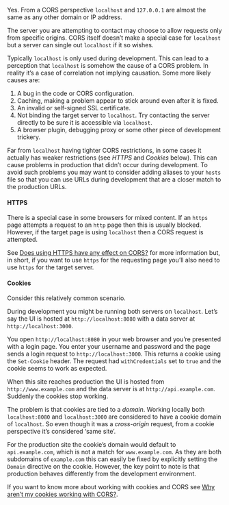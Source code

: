 Yes. From a CORS perspective `localhost` and `127.0.0.1` are almost the same as any other domain or IP address.

The server you are attempting to contact may choose to allow requests only from specific origins. CORS itself doesn’t make a special case for `localhost` but a server can single out `localhost` if it so wishes.

Typically `localhost` is only used during development. This can lead to a perception that `localhost` is somehow the cause of a CORS problem. In reality it’s a case of correlation not implying causation. Some more likely causes are:

1.  A bug in the code or CORS configuration.
2.  Caching, making a problem appear to stick around even after it is fixed.
3.  An invalid or self-signed SSL certificate.
4.  Not binding the target server to `localhost`. Try contacting the server directly to be sure it is accessible via `localhost`.
5.  A browser plugin, debugging proxy or some other piece of development trickery.

Far from `localhost` having tighter CORS restrictions, in some cases it actually has weaker restrictions (see _HTTPS_ and _Cookies_ below). This can cause problems in production that didn’t occur during development. To avoid such problems you may want to consider adding aliases to your `hosts` file so that you can use URLs during development that are a closer match to the production URLs.

#### HTTPS

There is a special case in some browsers for mixed content. If an `https` page attempts a request to an `http` page then this is usually blocked. However, if the target page is using `localhost` then a CORS request is attempted.

See [Does using HTTPS have any effect on CORS?](/faq#e96b) for more information but, in short, if you want to use `https` for the requesting page you’ll also need to use `https` for the target server.

#### Cookies

Consider this relatively common scenario.

During development you might be running both servers on `localhost`. Let’s say the UI is hosted at `http://localhost:8080` with a data server at `http://localhost:3000`.

You open `http://localhost:8080` in your web browser and you’re presented with a login page. You enter your username and password and the page sends a login request to `http://localhost:3000`. This returns a cookie using the `Set-Cookie` header. The request had `withCredentials` set to `true` and the cookie seems to work as expected.

When this site reaches production the UI is hosted from `http://www.example.com` and the data server is at `http://api.example.com`. Suddenly the cookies stop working.

The problem is that cookies are tied to a _domain_. Working locally both `localhost:8080` and `localhost:3000` are considered to have a cookie domain of `localhost`. So even though it was a _cross-origin_ request, from a cookie perspective it’s considered ‘same site’.

For the production site the cookie’s domain would default to `api.example.com`, which is not a match for `www.example.com`. As they are both subdomains of `example.com` this can easily be fixed by explicitly setting the `Domain` directive on the cookie. However, the key point to note is that production behaves differently from the development environment.

If you want to know more about working with cookies and CORS see [Why aren’t my cookies working with CORS?](/faq#cdc8).
